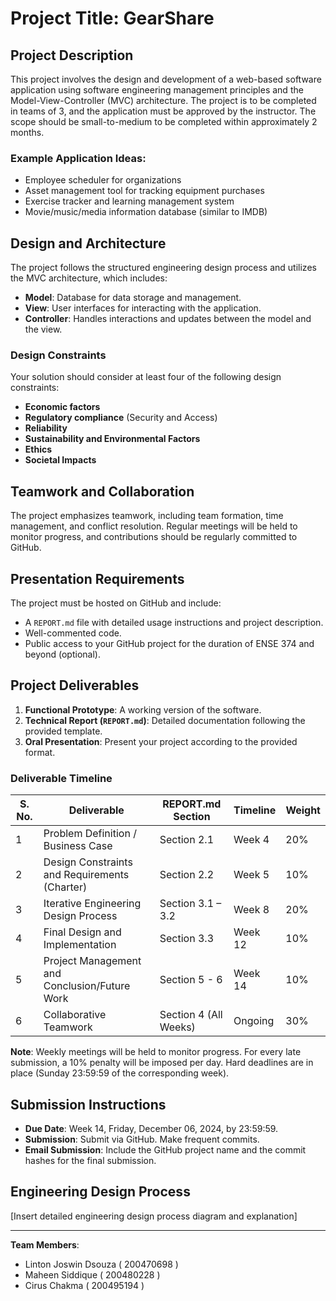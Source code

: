 # Project Title: GearShare

## Project Description
This project involves the design and development of a web-based software application using software engineering management principles and the Model-View-Controller (MVC) architecture. The project is to be completed in teams of 3, and the application must be approved by the instructor. The scope should be small-to-medium to be completed within approximately 2 months.

### Example Application Ideas:
- Employee scheduler for organizations
- Asset management tool for tracking equipment purchases
- Exercise tracker and learning management system
- Movie/music/media information database (similar to IMDB)

## Design and Architecture
The project follows the structured engineering design process and utilizes the MVC architecture, which includes:
- **Model**: Database for data storage and management.
- **View**: User interfaces for interacting with the application.
- **Controller**: Handles interactions and updates between the model and the view.

### Design Constraints
Your solution should consider at least four of the following design constraints:
- **Economic factors**
- **Regulatory compliance** (Security and Access)
- **Reliability**
- **Sustainability and Environmental Factors**
- **Ethics**
- **Societal Impacts**

## Teamwork and Collaboration
The project emphasizes teamwork, including team formation, time management, and conflict resolution. Regular meetings will be held to monitor progress, and contributions should be regularly committed to GitHub.

## Presentation Requirements
The project must be hosted on GitHub and include:
- A `REPORT.md` file with detailed usage instructions and project description.
- Well-commented code.
- Public access to your GitHub project for the duration of ENSE 374 and beyond (optional).

## Project Deliverables
1. **Functional Prototype**: A working version of the software.
2. **Technical Report (`REPORT.md`)**: Detailed documentation following the provided template.
3. **Oral Presentation**: Present your project according to the provided format.

### Deliverable Timeline
| S. No. | Deliverable                                    | REPORT.md Section      | Timeline  | Weight  |
|--------|------------------------------------------------|------------------------|-----------|---------|
| 1      | Problem Definition / Business Case             | Section 2.1            | Week 4    | 20%     |
| 2      | Design Constraints and Requirements (Charter)  | Section 2.2            | Week 5    | 10%     |
| 3      | Iterative Engineering Design Process           | Section 3.1 – 3.2      | Week 8    | 20%     |
| 4      | Final Design and Implementation                | Section 3.3            | Week 12   | 10%     |
| 5      | Project Management and Conclusion/Future Work  | Section 5 - 6          | Week 14   | 10%     |
| 6      | Collaborative Teamwork                         | Section 4 (All Weeks)  | Ongoing   | 30%     |

**Note**: Weekly meetings will be held to monitor progress. For every late submission, a 10% penalty will be imposed per day. Hard deadlines are in place (Sunday 23:59:59 of the corresponding week).

## Submission Instructions
- **Due Date**: Week 14, Friday, December 06, 2024, by 23:59:59.
- **Submission**: Submit via GitHub. Make frequent commits.
- **Email Submission**: Include the GitHub project name and the commit hashes for the final submission.

## Engineering Design Process

[Insert detailed engineering design process diagram and explanation]

---

**Team Members**:
- Linton Joswin Dsouza       ( 200470698 )
- Maheen Siddique            ( 200480228 )
- Cirus Chakma               ( 200495194 )


